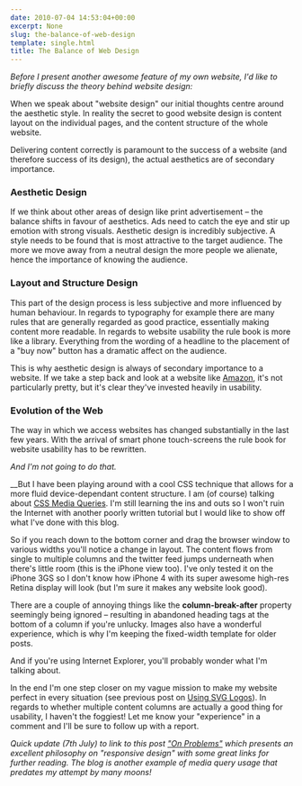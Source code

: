 ```yaml
---
date: 2010-07-04 14:53:04+00:00
excerpt: None
slug: the-balance-of-web-design
template: single.html
title: The Balance of Web Design
---
```


_Before I present another awesome feature of my own website, I'd like to briefly discuss the theory behind website design:_

When we speak about "website design" our initial thoughts centre around the aesthetic style. In reality the secret to good website design is content layout on the individual pages, and the content structure of the whole website.

Delivering content correctly is paramount to the success of a website (and therefore success of its design), the actual aesthetics are of secondary importance.


### Aesthetic Design


If we think about other areas of design like print advertisement – the balance shifts in favour of aesthetics. Ads need to catch the eye and stir up emotion with strong visuals. Aesthetic design is incredibly subjective. A style needs to be found that is most attractive to the target audience. The more we move away from a neutral design the more people we alienate, hence the importance of knowing the audience.


### Layout and Structure Design


This part of the design process is less subjective and more influenced by human behaviour. In regards to typography for example there are many rules that are generally regarded as good practice, essentially making content more readable. In regards to website usability the rule book is more like a library. Everything from the wording of a headline to the placement of a "buy now" button has a dramatic affect on the audience.

This is why aesthetic design is always of secondary importance to a website. If we take a step back and look at a website like [Amazon](http://amazon.co.uk), it's not particularly pretty, but it's clear they've invested heavily in usability.


### Evolution of the Web


The way in which we access websites has changed substantially in the last few years. With the arrival of smart phone touch-screens the rule book for website usability has to be rewritten.

_And I'm not going to do that._

__But I have been playing around with a cool CSS technique that allows for a more fluid device-dependant content structure. I am (of course) talking about [CSS Media Queries](http://www.w3.org/TR/css3-mediaqueries/). I'm still learning the ins and outs so I won't ruin the Internet with another poorly written tutorial but I would like to show off what I've done with this blog.

So if you reach down to the bottom corner and drag the browser window to various widths you'll notice a change in layout. The content flows from single to multiple columns and the twitter feed jumps underneath when there's little room (this is the iPhone view too). I've only tested it on the iPhone 3GS so I don't know how iPhone 4 with its super awesome high-res Retina display will look (but I'm sure it makes any website look good).

There are a couple of annoying things like the **column-break-after** property seemingly being ignored – resulting in abandoned heading tags at the bottom of a column if you're unlucky. Images also have a wonderful experience, which is why I'm keeping the fixed-width template for older posts.

And if you're using Internet Explorer, you'll probably wonder what I'm talking about.

In the end I'm one step closer on my vague mission to make my website perfect in every situation (see previous post on [Using SVG Logos](https://dbushell.com/2010/06/30/using-svg-logos/)). In regards to whether multiple content columns are actually a good thing for usability, I haven't the foggiest! Let me know your "experience" in a comment and I'll be sure to follow up with a report.

_Quick update (7th July) to link to this post _[_"On Problems"_](http://mindgarden.de)_ which presents an excellent philosophy on "responsive design" with some great links for further reading. The blog is another example of media query usage that predates my attempt by many moons!_
